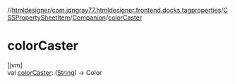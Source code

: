 //[htmldesigner](../../../../index.md)/[com.jdngray77.htmldesigner.frontend.docks.tagproperties](../../index.md)/[CSSPropertySheetItem](../index.md)/[Companion](index.md)/[colorCaster](color-caster.md)

# colorCaster

[jvm]\
val [colorCaster](color-caster.md): ([String](https://kotlinlang.org/api/latest/jvm/stdlib/kotlin/-string/index.html)) -&gt; Color

